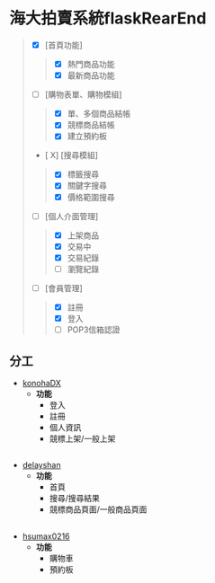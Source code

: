 # 海大拍賣系統flaskRearEnd
> - [X] [首頁功能]
>> - [x] 熱門商品功能
>> - [x] 最新商品功能
> - [ ] [購物表單、購物模組]
>> - [x] 單、多個商品結帳
>> - [x] 競標商品結帳
>> - [x] 建立預約板
> - [ X] [搜尋模組]
>> - [x] 標籤搜尋
>> - [x] 關鍵字搜尋
>> - [x] 價格範圍搜尋
> - [ ] [個人介面管理]
>> - [x] 上架商品
>> - [x] 交易中
>> - [x] 交易紀錄
>> - [ ] 瀏覽紀錄
> - [ ] [會員管理]
>> - [x] 註冊
>> - [x] 登入
>> - [ ] POP3信箱認證

## 分工
* [konohaDX](https://github.com/konohaDX)
  * **功能**
    * 登入
    * 註冊
    * 個人資訊
    * 競標上架/一般上架
## 
* [delayshan](https://github.com/delayshan)
  * **功能**
    * 首頁
    * 搜尋/搜尋結果
    * 競標商品頁面/一般商品頁面
## 
* [hsumax0216](https://github.com/hsumax0216)
  * **功能**
    * 購物車
    * 預約板
